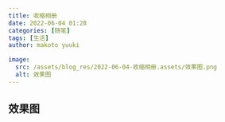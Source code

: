 ```yaml
---
title: 收缩相册
date: 2022-06-04 01:28
categories: [随笔]
tags: [生活]
author: makoto yuuki

image:
  src: /assets/blog_res/2022-06-04-收缩相册.assets/效果图.png
  alt: 效果图
---
```


## 效果图